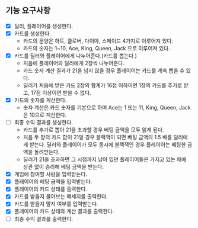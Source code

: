 ## 기능 요구사항

- [x] 딜러, 플레이어를 생성한다.
- [x] 카드를 생성한다.
    - 카드의 문양은 하트, 클로버, 다이아, 스페이드 4가지로 이루어져 있다.
    - 카드의 숫자는 1~10, Ace, King, Queen, Jack 으로 이루어져 있다.
- [x] 카드를 딜러와 플레이어에게 나누어준다.(카드를 뽑는다.)
    - 처음에 플레이어와 딜러에게 2장씩 나누어준다.
    - 카드 숫자 계산 결과가 21을 넘지 않을 경우 플레이어는 카드를 계속 뽑을 수 있다.
    - 딜러가 처음에 받은 카드 2장의 합계가 16점 이하이면 1장의 카드를 추가로 받고, 17점 이상이면 받을 수 없다.
- [x] 카드의 숫자를 계산한다.
    - 숫자 계산은 카드 숫자를 기본으로 하며 Ace는 1 또는 11, King, Queen, Jack은 10으로 계산한다.
- [ ] 최종 수익 결과를 생성한다.
  - 카드를 추가로 뽑아 21을 초과할 경우 베팅 금액을 모두 잃게 된다.
  - 처음 두 장의 카드 합이 21일 경우 블랙잭이 되면 베팅 금액의 1.5 배를 딜러에게 받는다. 딜러와 플레이어가 모두 동시에 블랙잭인 경우 플레이어는 베팅한 금액을 돌려받는다.
  - 딜러가 21을 초과하면 그 시점까지 남아 있던 플레이어들은 가지고 있는 패에 상관 없이 승리해 베팅 금액을 받는다.
- [x] 게임에 참여할 사람을 입력받는다.
- [x] 플레이어의 베팅 금액을 입력받는다.
- [x] 플레이어의 카드 상태를 출력한다.
- [x] 카드를 받을지 물어보는 메세지를 출력한다.
- [x] 카드를 받을지 말지 여부를 입력받는다.
- [x] 플레이어의 카드 상태와 계산 결과를 출력한다.
- [ ] 최종 수익 결과를 출력한다.
